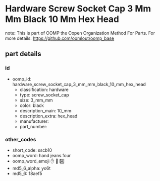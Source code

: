 # Hardware Screw Socket Cap 3 Mm Mm Black 10 Mm Hex Head  

note: This is part of OOMP the Oopen Organization Method For Parts. For more details: https://github.com/oomlout/oomp_base

##  part details





### id
* oomp_id: hardware_screw_socket_cap_3_mm_mm_black_10_mm_hex_head
  * classification: hardware
  * type: screw_socket_cap
  * size: 3_mm_mm
  * color: black
  * description_main: 10_mm
  * description_extra: hex_head
  * manufacturer: 
  * part_number: 

### other_codes
* short_code: sscb10
* oomp_word: hand jeans four
* oomp_word_emoji :hand: :jeans: :four:
* md5_6_alpha: yo6t
* md5_6: 18aef5